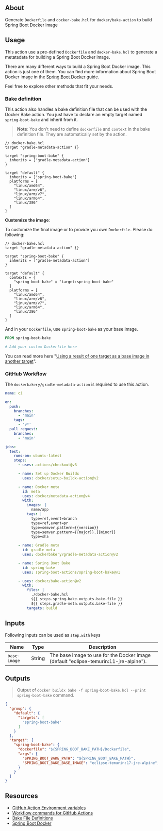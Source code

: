 ## About
Generate `Dockerfile` and `docker-bake.hcl` for `docker/bake-action` to build Spring Boot Docker Image

## Usage

This action use a pre-defined `Dockerfile` and `docker-bake.hcl` to generate a metatadata for building a Spring Boot Docker image.

There are many different ways to build a Spring Boot Docker image. This action is just one of them. You can find more information about Spring Boot Docker image in the [Spring Boot Docker](https://spring.io/guides/topicals/spring-boot-docker/) guide.

Feel free to explore other methods that fit your needs.

### Bake definition

This action also handles a bake definition file that can be used with the Docker Bake action. You just have to declare an empty target named `spring-boot-bake` and inherit from it.

> **Note**:
> You don't need to define `dockerfile` and `context` in the bake definition file. They are automatically set by the action.

```hcl
// docker-bake.hcl
target "gradle-metadata-action" {}

target "spring-boot-bake" {
  inherits = ["gradle-metadata-action"]
}

target "default" {
  inherits = ["spring-boot-bake"]
  platforms = [
    "linux/amd64",
    "linux/arm/v6",
    "linux/arm/v7",
    "linux/arm64",
    "linux/386"
  ]
}
```

**Customize the image**:

To customize the final image or to provide you own `Dockerfile`. Please do following:

```hcl
// docker-bake.hcl
target "gradle-metadata-action" {}

target "spring-boot-bake" {
  inherits = ["gradle-metadata-action"]
}

target "default" {
  contexts = {
    "spring-boot-bake" = "target:spring-boot-bake"
  }
  platforms = [
    "linux/amd64",
    "linux/arm/v6",
    "linux/arm/v7",
    "linux/arm64",
    "linux/386"
  ]
}
```

And in your `Dockerfile`, use `spring-boot-bake` as your base image.

```Dockerfile
FROM spring-boot-bake

# Add your custom Dockerfile here
```

You can read more here "[Using a result of one target as a base image in another target](https://docs.docker.com/build/bake/build-contexts/#using-a-result-of-one-target-as-a-base-image-in-another-target)".

### GitHub Workflow

The `dockerbakery/gradle-metadata-action` is required to use this action.

```yml
name: ci

on:
  push:
    branches:
      - 'main'
    tags:
      - 'v*'
  pull_request:
    branches:
      - 'main'

jobs:
  test:
    runs-on: ubuntu-latest
    steps:
      - uses: actions/checkout@v3

      - name: Set up Docker Buildx
        uses: docker/setup-buildx-action@v2

      - name: Docker meta
        id: meta
        uses: docker/metadata-action@v4
        with:
          images: |
            name/app
          tags: |
            type=ref,event=branch
            type=ref,event=pr
            type=semver,pattern={{version}}
            type=semver,pattern={{major}}.{{minor}}
            type=sha

      - name: Gradle meta
        id: gradle-meta
        uses: dockerbakery/gradle-metadata-action@v2

      - name: Spring Boot Bake
        id: spring-bake
        uses: spring-boot-actions/spring-boot-bake@v1

      - uses: docker/bake-action@v2
        with:
          files: |
            ./docker-bake.hcl
            ${{ steps.spring-bake.outputs.bake-file }}
            ${{ steps.gradle-meta.outputs.bake-file }}
          targets: build
```

## Inputs

Following inputs can be used as `step.with` keys

| Name         | Type   | Description                                                                           |
| ------------ | ------ | ------------------------------------------------------------------------------------- |
| `base-image` | String | The base image to use for the Docker image (default "eclipse-temurin:11-jre-alpine"). |

## Outputs

> Output of `docker buildx bake -f spring-boot-bake.hcl --print spring-boot-bake` command.

```json
{
  "group": {
    "default": {
      "targets": [
        "spring-boot-bake"
      ]
    }
  },
  "target": {
    "spring-boot-bake": {
      "dockerfile": "${SPRING_BOOT_BAKE_PATH}/Dockerfile",
      "args": {
        "SPRING_BOOT_BAKE_PATH": "${SPRING_BOOT_BAKE_PATH}",
        "SPRING_BOOT_BAKE_BASE_IMAGE": "eclipse-temurin:17-jre-alpine",
      }
    }
  }
}
```

## Resources

- [GitHub Action Environment variables](https://docs.github.com/en/actions/learn-github-actions/environment-variables)
- [Workflow commands for GitHub Actions](https://docs.github.com/en/actions/using-workflows/workflow-commands-for-github-actions)
- [Bake File Definitions](https://github.com/docker/buildx/blob/master/docs/guides/bake/file-definition.md)
- [Spring Boot Docker](https://spring.io/guides/topicals/spring-boot-docker/)

